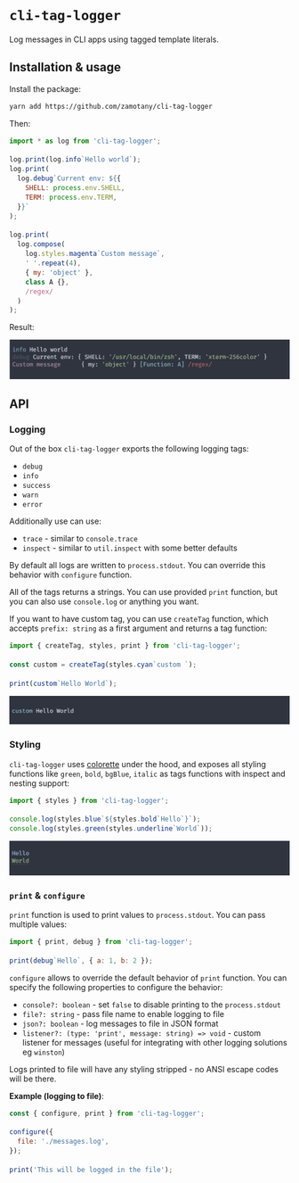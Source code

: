 # `cli-tag-logger`

Log messages in CLI apps using tagged template literals.

## Installation & usage

Install the package:
```bash
yarn add https://github.com/zamotany/cli-tag-logger
```

Then:
```js
import * as log from 'cli-tag-logger';

log.print(log.info`Hello world`);
log.print(
  log.debug`Current env: ${{
    SHELL: process.env.SHELL,
    TERM: process.env.TERM,
  }}`
);

log.print(
  log.compose(
    log.styles.magenta`Custom message`,
    ' '.repeat(4),
    { my: 'object' },
    class A {},
    /regex/
  )
);
```

Result:

![screenshot](./screenshot.png)


## API

### Logging

Out of the box `cli-tag-logger` exports the following logging tags:

- `debug`
- `info`
- `success`
- `warn`
- `error`

Additionally use can use:

- `trace` - similar to `console.trace`
- `inspect` - similar to `util.inspect` with some better defaults

By default all logs are written to `process.stdout`. You can override this behavior with `configure` function.

All of the tags returns a strings. You can use provided `print` function, but you can also use `console.log` or anything you want.

If you want to have custom tag, you can use `createTag` function, which accepts `prefix: string` as a first argument and returns a tag function:

```js
import { createTag, styles, print } from 'cli-tag-logger';

const custom = createTag(styles.cyan`custom `);

print(custom`Hello World`);
```

![screenshot](./custom.png)

### Styling

`cli-tag-logger` uses [colorette](https://www.npmjs.com/package/colorette) under the hood, and exposes all styling functions like `green`, `bold`, `bgBlue`, `italic` as tags functions with inspect and nesting support:

```js
import { styles } from 'cli-tag-logger';

console.log(styles.blue`${styles.bold`Hello`}`);
console.log(styles.green(styles.underline`World`));
```

![screenshot](./styles.png)

### `print` & `configure`

`print` function is used to print values to `process.stdout`. You can pass multiple values:

```js
import { print, debug } from 'cli-tag-logger';

print(debug`Hello`, { a: 1, b: 2 });
```

`configure` allows to override the default behavior of `print` function. You can specify the following properties to configure the behavior:

- `console?: boolean` - set `false` to disable printing to the `process.stdout`
- `file?: string` - pass file name to enable logging to file
- `json?: boolean` - log messages to file in JSON format
- `listener?: (type: 'print', message: string) => void` - custom listener for messages (useful for integrating with other logging solutions eg `winston`)

Logs printed to file will have any styling stripped - no ANSI escape codes will be there.

__Example (logging to file)__:

```js
const { configure, print } from 'cli-tag-logger';

configure({
  file: './messages.log',
});

print('This will be logged in the file');

```




